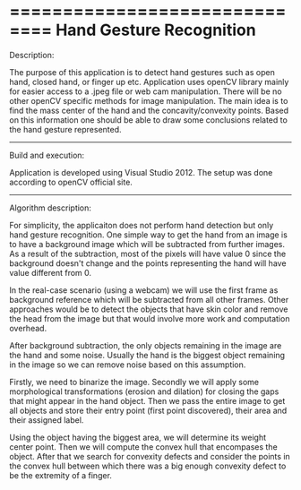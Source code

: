 ==============================
Hand Gesture Recognition
==============================

Description:

  The purpose of this application is to detect hand gestures such as open hand, closed hand, or finger up etc. 
  Application uses openCV library mainly for easier access to a .jpeg file or web cam manipulation. There will be no other openCV specific methods for image manipulation. 
  The main idea is to find the mass center of the hand and the concavity/convexity points. Based on this information one should be able to draw some conclusions related to the hand gesture represented.

------------------------------

Build and execution:

  Application is developed using Visual Studio 2012. The setup was done according to openCV official
  site.

------------------------------

Algorithm description:

  For simplicity, the applicaiton does not perform hand detection but only hand gesture recognition. One simple way to get the hand from an image is to have a background image which will be subtracted from further images. As a result of the subtraction, most of the pixels will have value 0 since the background doesn't change and the points representing the hand will have value different from 0.
  
  In the real-case scenario (using a webcam) we will use the first frame as background reference which will be subtracted from all other frames. Other approaches would be to detect the objects that have skin color and remove the head from the image but that would involve more work and computation overhead.
  
  After background subtraction, the only objects remaining in the image are the hand and some noise. Usually the hand is the biggest object remaining in the image so we can remove noise based on this assumption.

  Firstly, we need to binarize the image. Secondly we will apply some morphological transformations (erosion and dilation) for closing the gaps that might appear in the hand object. Then we pass the entire image to get all objects and store their entry point (first point discovered), their area and their assigned label.

  Using the object having the biggest area, we will determine its weight center point. Then we will compute the convex hull that encompases the object. After that we search for convexity defects and consider the points in the convex hull between which there was a big enough convexity defect to be the extremity of a finger.

